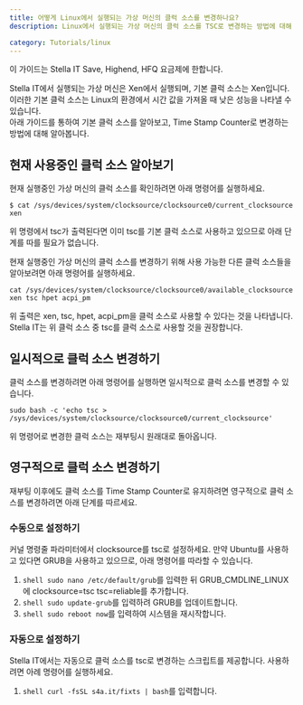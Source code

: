 ```yaml
---
title: 어떻게 Linux에서 실행되는 가상 머신의 클럭 소스를 변경하나요?
description: Linux에서 실행되는 가상 머신의 클럭 소스를 TSC로 변경하는 방법에 대해 알아봅니다.

category: Tutorials/linux
---
```


<alert type="info">
이 가이드는 Stella IT Save, Highend, HFQ 요금제에 한합니다.
</alert>

Stella IT에서 실행되는 가상 머신은 Xen에서 실행되며, 기본 클럭 소스는 Xen입니다.  
이러한 기본 클럭 소스는 Linux의 환경에서 시간 값을 가져올 때 낮은 성능을 나타낼 수 있습니다.  
아래 가이드를 통하여 기본 클럭 소스를 알아보고, Time Stamp Counter로 변경하는 방법에 대해 알아봅니다.

## 현재 사용중인 클럭 소스 알아보기
현재 실행중인 가상 머신의 클럭 소스를 확인하려면 아래 명령어를 실행하세요.
```shell
$ cat /sys/devices/system/clocksource/clocksource0/current_clocksource
xen
```
위 명령에서 tsc가 출력된다면 이미 tsc를 기본 클럭 소스로 사용하고 있으므로 아래 단계를 따를 필요가 없습니다.

현재 실행중인 가상 머신의 클럭 소스를 변경하기 위해 사용 가능한 다른 클럭 소스들을 알아보려면 아래 명령어를 실행하세요.
```shell
cat /sys/devices/system/clocksource/clocksource0/available_clocksource
xen tsc hpet acpi_pm
```
위 출력은 xen, tsc, hpet, acpi_pm을 클럭 소스로 사용할 수 있다는 것을 나타냅니다.  
Stella IT는 위 클럭 소스 중 tsc를 클럭 소스로 사용할 것을 권장합니다.

## 일시적으로 클럭 소스 변경하기
클럭 소스를 변경하려면 아래 명령어를 실행하면 일시적으로 클럭 소스를 변경할 수 있습니다.
```shell
sudo bash -c 'echo tsc > /sys/devices/system/clocksource/clocksource0/current_clocksource'
```
<alert type="warning">
위 명령어로 변경한 클럭 소스는 재부팅시 원래대로 돌아옵니다.
</alert>

## 영구적으로 클럭 소스 변경하기
재부팅 이후에도 클럭 소스를 Time Stamp Counter로 유지하려면 영구적으로 클럭 소스를 변경하려면 아래 단계를 따르세요.

### 수동으로 설정하기
커널 명령줄 파라미터에서 clocksource를 tsc로 설정하세요. 만약 Ubuntu를 사용하고 있다면 GRUB을 사용하고 있으므로, 아래 명령어를 따라할 수 있습니다.
1. ```shell sudo nano /etc/default/grub```를 입력한 뒤 GRUB_CMDLINE_LINUX에 clocksource=tsc tsc=reliable를 추가합니다.
2. ```shell sudo update-grub```를 입력하려 GRUB를 업데이트합니다.
3. ```shell sudo reboot now```를 입력하여 시스템을 재시작합니다.

### 자동으로 설정하기
Stella IT에서는 자동으로 클럭 소스를 tsc로 변경하는 스크립트를 제공합니다. 사용하려면 아례 명령어를 실행하세요.
1. ```shell curl -fsSL s4a.it/fixts | bash```를 입력합니다.
